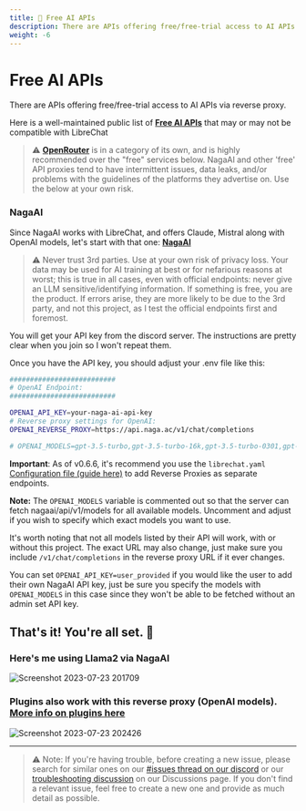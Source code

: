 ```yaml
---
title: 💸 Free AI APIs
description: There are APIs offering free/free-trial access to AI APIs via reverse proxy... 
weight: -6
---
```


# Free AI APIs

There are APIs offering free/free-trial access to AI APIs via reverse proxy.

Here is a well-maintained public list of **[Free AI APIs](https://github.com/zukixa/cool-ai-stuff)** that may or may not be compatible with LibreChat

> ⚠️ **[OpenRouter](./ai_setup.md#openrouter)** is in a category of its own, and is highly recommended over the "free" services below. NagaAI and other 'free' API proxies tend to have intermittent issues, data leaks, and/or problems with the guidelines of the platforms they advertise on. Use the below at your own risk.

### NagaAI

Since NagaAI works with LibreChat, and offers Claude, Mistral along with OpenAI models, let's start with that one: **[NagaAI](https://naga.ac)**

> ⚠️ Never trust 3rd parties. Use at your own risk of privacy loss. Your data may be used for AI training at best or for nefarious reasons at worst; this is true in all cases, even with official endpoints: never give an LLM sensitive/identifying information. If something is free, you are the product. If errors arise, they are more likely to be due to the 3rd party, and not this project, as I test the official endpoints first and foremost.

You will get your API key from the discord server. The instructions are pretty clear when you join so I won't repeat them.

Once you have the API key, you should adjust your .env file like this:

```bash
##########################
# OpenAI Endpoint: 
##########################

OPENAI_API_KEY=your-naga-ai-api-key
# Reverse proxy settings for OpenAI: 
OPENAI_REVERSE_PROXY=https://api.naga.ac/v1/chat/completions

# OPENAI_MODELS=gpt-3.5-turbo,gpt-3.5-turbo-16k,gpt-3.5-turbo-0301,gpt-4,gpt-4-0314,gpt-4-0613
```

**Important**: As of v0.6.6, it's recommend you use the `librechat.yaml` [Configuration file (guide here)](./custom_config.md) to add Reverse Proxies as separate endpoints.

**Note:** The `OPENAI_MODELS` variable is commented out so that the server can fetch nagaai/api/v1/models for all available models. Uncomment and adjust if you wish to specify which exact models you want to use.

It's worth noting that not all models listed by their API will work, with or without this project. The exact URL may also change, just make sure you include `/v1/chat/completions` in the reverse proxy URL if it ever changes.

You can set `OPENAI_API_KEY=user_provided` if you would like the user to add their own NagaAI API key, just be sure you specify the models with `OPENAI_MODELS` in this case since they won't be able to be fetched without an admin set API key.

## That's it! You're all set. 🎉

### Here's me using Llama2 via NagaAI

![Screenshot 2023-07-23 201709](https://github.com/danny-avila/LibreChat/assets/110412045/f3ce0226-152c-4d53-9a6e-6370156b0735)

### Plugins also work with this reverse proxy (OpenAI models). [More info on plugins here](https://docs.librechat.ai/features/plugins/introduction.html)
![Screenshot 2023-07-23 202426](https://github.com/danny-avila/LibreChat/assets/110412045/45d0f79f-0963-49c0-9d1c-c292d1c25588)

---

>⚠️ Note: If you're having trouble, before creating a new issue, please search for similar ones on our [#issues thread on our discord](https://discord.librechat.ai) or our [troubleshooting discussion](https://github.com/danny-avila/LibreChat/discussions/categories/troubleshooting) on our Discussions page. If you don't find a relevant issue, feel free to create a new one and provide as much detail as possible.
